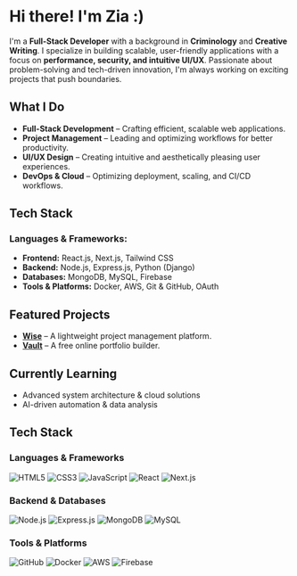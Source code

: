# Hi there! I'm Zia :)

I'm a **Full-Stack Developer** with a background in **Criminology** and **Creative Writing**. I specialize in building scalable, user-friendly applications with a focus on **performance, security, and intuitive UI/UX**. Passionate about problem-solving and tech-driven innovation, I'm always working on exciting projects that push boundaries. 

## What I Do
- **Full-Stack Development** – Crafting efficient, scalable web applications.
- **Project Management** – Leading and optimizing workflows for better productivity.
- **UI/UX Design** – Creating intuitive and aesthetically pleasing user experiences.
- **DevOps & Cloud** – Optimizing deployment, scaling, and CI/CD workflows.

## Tech Stack
### **Languages & Frameworks:**
- **Frontend:** React.js, Next.js, Tailwind CSS
- **Backend:** Node.js, Express.js, Python (Django)
- **Databases:** MongoDB, MySQL, Firebase
- **Tools & Platforms:** Docker, AWS, Git & GitHub, OAuth

## Featured Projects
- **[Wise](https://github.com/Proxy-Phaethon/Wise)** – A lightweight project management platform.
- **[Vault](https://github.com/Proxy-Phaethon/Vault)** – A free online portfolio builder.

## Currently Learning
- Advanced system architecture & cloud solutions 
- AI-driven automation & data analysis

## Tech Stack
### **Languages & Frameworks**
![HTML5](https://img.shields.io/badge/-HTML5-E34F26?style=flat-square&logo=html5&logoColor=white)
![CSS3](https://img.shields.io/badge/-CSS3-1572B6?style=flat-square&logo=css3)
![JavaScript](https://img.shields.io/badge/-JavaScript-F7DF1E?style=flat-square&logo=javascript&logoColor=black)
![React](https://img.shields.io/badge/-React-61DAFB?style=flat-square&logo=react&logoColor=black)
![Next.js](https://img.shields.io/badge/-Next.js-000000?style=flat-square&logo=next.js)

### **Backend & Databases**
![Node.js](https://img.shields.io/badge/-Node.js-339933?style=flat-square&logo=node.js&logoColor=white)
![Express.js](https://img.shields.io/badge/-Express.js-000000?style=flat-square&logo=express&logoColor=white)
![MongoDB](https://img.shields.io/badge/-MongoDB-47A248?style=flat-square&logo=mongodb&logoColor=white)
![MySQL](https://img.shields.io/badge/-MySQL-4479A1?style=flat-square&logo=mysql&logoColor=white)

### **Tools & Platforms**
![GitHub](https://img.shields.io/badge/-GitHub-181717?style=flat-square&logo=github)
![Docker](https://img.shields.io/badge/-Docker-2496ED?style=flat-square&logo=docker&logoColor=white)
![AWS](https://img.shields.io/badge/-AWS-232F3E?style=flat-square&logo=amazon-aws)
![Firebase](https://img.shields.io/badge/-Firebase-FFCA28?style=flat-square&logo=firebase)
